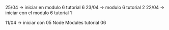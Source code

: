 25/04 -> iniciar en modulo 6 tutorial 6
23/04 -> modulo 6 tutorial 2
22/04 -> iniciar con el modulo 6 tutorial 1

11/04 -> iniciar con 05 Node Modules tutorial 06